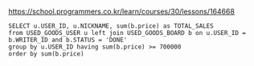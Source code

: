 https://school.programmers.co.kr/learn/courses/30/lessons/164668



```
SELECT u.USER_ID, u.NICKNAME, sum(b.price) as TOTAL_SALES
from USED_GOODS_USER u left join USED_GOODS_BOARD b on u.USER_ID = b.WRITER_ID and b.STATUS = 'DONE'
group by u.USER_ID having sum(b.price) >= 700000
order by sum(b.price)
```
